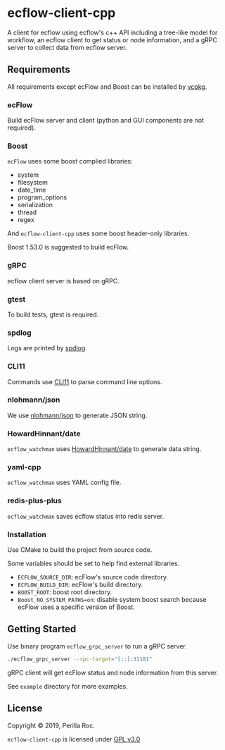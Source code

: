 # ecflow-client-cpp

A client for ecflow using ecflow's c++ API including a tree-like model for workflow, 
an ecflow client to get status or node information, 
and a gRPC server to collect data from ecflow server.

## Requirements

All requirements except ecFlow and Boost can be installed by [vcpkg](https://github.com/microsoft/vcpkg).

### ecFlow

Build ecFlow server and client 
(python and GUI components are not required).  

### Boost

`ecFlow` uses some boost complied libraries:

- system
- filesystem
- date_time
- program_options
- serialization
- thread
- regex

And `ecflow-client-cpp` uses some boost header-only libraries.

Boost 1.53.0 is suggested to build ecFlow.

### gRPC

ecflow client server is based on gRPC.

### gtest

To build tests, gtest is required.

### spdlog

Logs are printed by [spdlog](https://github.com/gabime/spdlog).

### CLI11

Commands use [CLI11](https://github.com/CLIUtils/CLI11) to parse command line options.

### nlohmann/json

We use [nlohmann/json](https://github.com/nlohmann/json) to generate JSON string.

### HowardHinnant/date

`ecflow_watchman` uses [HowardHinnant/date](https://github.com/HowardHinnant/date) to generate data string.

### yaml-cpp

`ecflow_watchman` uses YAML config file.

### redis-plus-plus

`ecflow_watchman` saves ecflow status into redis server.

### Installation

Use CMake to build the project from source code.

Some variables should be set to help find external libraries.

- `ECFLOW_SOURCE_DIR`: ecFlow's source code directory. 
- `ECFLOW_BUILD_DIR`: ecFlow's build directory.
- `BOOST_ROOT`: boost root directory.
- `Boost_NO_SYSTEM_PATHS=on`: disable system boost search because ecFlow uses a specific version of Boost.

## Getting Started

Use binary program `ecflow_grpc_server` to run a gRPC server.

```bash
./ecflow_grpc_server --rpc-target="[::]:31181"
```

gRPC client will get ecFlow status and node information from this server.

See `example` directory for more examples.

## License

Copyright &copy; 2019, Perilla Roc.

`ecflow-client-cpp` is licensed under [GPL v3.0](LICENSE.md)

